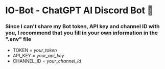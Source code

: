 # IO-Bot - ChatGPT AI Discord Bot 🤖

### Since I can't share my Bot token, API key and channel ID with you, I recommend that you fill in your own information in the "**.env**" file

- TOKEN = _your_token_
- API_KEY = _your_api_key_
- CHANNEL_ID = _your_channel_id_

